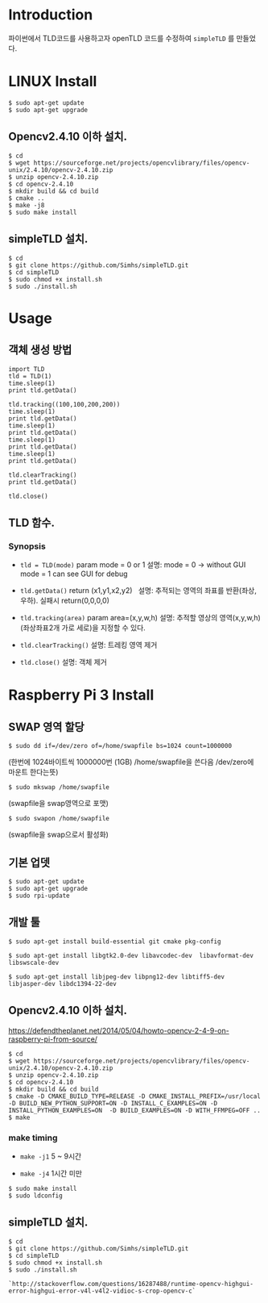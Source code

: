 # Introduction

파이썬에서 TLD코드를 사용하고자 openTLD 코드를 수정하여 `simpleTLD` 를 만들었다.

# LINUX Install 
```
$ sudo apt-get update
$ sudo apt-get upgrade
```
## Opencv2.4.10 이하 설치.
```
$ cd
$ wget https://sourceforge.net/projects/opencvlibrary/files/opencv-unix/2.4.10/opencv-2.4.10.zip
$ unzip opencv-2.4.10.zip
$ cd opencv-2.4.10
$ mkdir build && cd build
$ cmake ..
$ make -j8
$ sudo make install
```
## simpleTLD 설치.
```
$ cd 
$ git clone https://github.com/Simhs/simpleTLD.git
$ cd simpleTLD
$ sudo chmod +x install.sh
$ sudo ./install.sh
```

# Usage
## 객체 생성 방법 
```
import TLD
tld = TLD(1)
time.sleep(1)
print tld.getData()

tld.tracking((100,100,200,200))
time.sleep(1)
print tld.getData()
time.sleep(1)
print tld.getData()
time.sleep(1)
print tld.getData()
time.sleep(1)
print tld.getData()

tld.clearTracking()
print tld.getData()

tld.close()
```

## TLD 함수.
### Synopsis

* `tld = TLD(mode)` 
param mode = 0 or 1
설명: mode = 0 -> without GUI  
     mode = 1 can see GUI for debug  
     
* `tld.getData()` 
return (x1,y1,x2,y2)  
설명: 추적되는 영역의 좌표를 반환(좌상,우하). 실패시 return(0,0,0,0)

* `tld.tracking(area)` 
param area=(x,y,w,h) 
설명: 추적할 영상의 영역(x,y,w,h)(좌상좌표2개 가로 세로)을 지정할 수 있다.

* `tld.clearTracking()`
설명: 트레킹 영역 제거

* `tld.close()`
설명: 객체 제거


# Raspberry Pi 3 Install

## SWAP 영역 할당
`$ sudo dd if=/dev/zero of=/home/swapfile bs=1024 count=1000000`

(한번에 1024바이트씩 1000000번 (1GB) /home/swapfile을 쓴다음 /dev/zero에 마운트 한다는뜻)


`$ sudo mkswap /home/swapfile`

(swapfile을 swap영역으로 포맷)


`$ sudo swapon /home/swapfile`

(swapfile을 swap으로서 활성화)

## 기본 업뎃
```
$ sudo apt-get update
$ sudo apt-get upgrade
$ sudo rpi-update
```
## 개발 툴
`$ sudo apt-get install build-essential git cmake pkg-config`

`$ sudo apt-get install libgtk2.0-dev libavcodec-dev  libavformat-dev libswscale-dev`

`$ sudo apt-get install libjpeg-dev libpng12-dev libtiff5-dev libjasper-dev libdc1394-22-dev`

## Opencv2.4.10 이하 설치.
https://defendtheplanet.net/2014/05/04/howto-opencv-2-4-9-on-raspberry-pi-from-source/
```
$ cd
$ wget https://sourceforge.net/projects/opencvlibrary/files/opencv-unix/2.4.10/opencv-2.4.10.zip
$ unzip opencv-2.4.10.zip
$ cd opencv-2.4.10
$ mkdir build && cd build
$ cmake -D CMAKE_BUILD_TYPE=RELEASE -D CMAKE_INSTALL_PREFIX=/usr/local -D BUILD_NEW_PYTHON_SUPPORT=ON -D INSTALL_C_EXAMPLES=ON -D INSTALL_PYTHON_EXAMPLES=ON  -D BUILD_EXAMPLES=ON -D WITH_FFMPEG=OFF ..
$ make
```
### make timing
* `make -j1` 5 ~ 9시간 

* `make -j4` 1시간 미만 
```
$ sudo make install
$ sudo ldconfig
```
## simpleTLD 설치.
```
$ cd 
$ git clone https://github.com/Simhs/simpleTLD.git
$ cd simpleTLD
$ sudo chmod +x install.sh
$ sudo ./install.sh

`http://stackoverflow.com/questions/16287488/runtime-opencv-highgui-error-highgui-error-v4l-v4l2-vidioc-s-crop-opencv-c`
